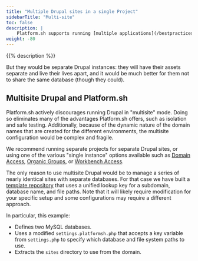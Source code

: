 ```yaml
---
title: "Multiple Drupal sites in a single Project"
sidebarTitle: "Multi-site"
toc: false
description: |
    Platform.sh supports running [multiple applications](/bestpractices/oneormany.md) in the same project, and these can be two or more Drupal sites.
weight: -80
---
```


{{% description %}}

But they would be separate Drupal instances: they will have their assets separate and live their lives apart, and it would be much better for them not to share the same database (though they could).

## Multisite Drupal and Platform.sh

Platform.sh actively discourages running Drupal in "multisite" mode. Doing so eliminates many of the advantages Platform.sh offers, such as isolation and safe testing.
Additionally, because of the dynamic nature of the domain names that are created for the different environments, the multisite configuration would be complex and fragile.

We recommend running separate projects for separate Drupal sites, or using one of the various "single instance" options available such as [Domain Access](https://www.drupal.org/project/domain), [Organic Groups](https://www.drupal.org/project/og), or [Workbench Access](https://www.drupal.org/project/workbench_access).

The only reason to use multisite Drupal would be to manage a series of nearly identical sites with separate databases.
For that case we have built a [template repository](https://github.com/platformsh-templates/drupal8-multisite) that uses a unified lookup key for a subdomain, database name, and file paths.
Note that it will likely require modification for your specific setup and some configurations may require a different approach.

In particular, this example:

* Defines two MySQL databases.
* Uses a modified `settings.platformsh.php` that accepts a key variable from `settings.php` to specify which database and file system paths to use.
* Extracts the `sites` directory to use from the domain.
